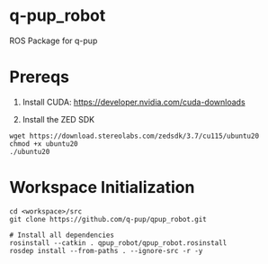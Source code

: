 # q-pup_robot
ROS Package for q-pup

# Prereqs
1) Install CUDA: https://developer.nvidia.com/cuda-downloads

2) Install the ZED SDK
```
wget https://download.stereolabs.com/zedsdk/3.7/cu115/ubuntu20
chmod +x ubuntu20
./ubuntu20
```


# Workspace Initialization

```
cd <workspace>/src
git clone https://github.com/q-pup/qpup_robot.git

# Install all dependencies
rosinstall --catkin . qpup_robot/qpup_robot.rosinstall
rosdep install --from-paths . --ignore-src -r -y
```
